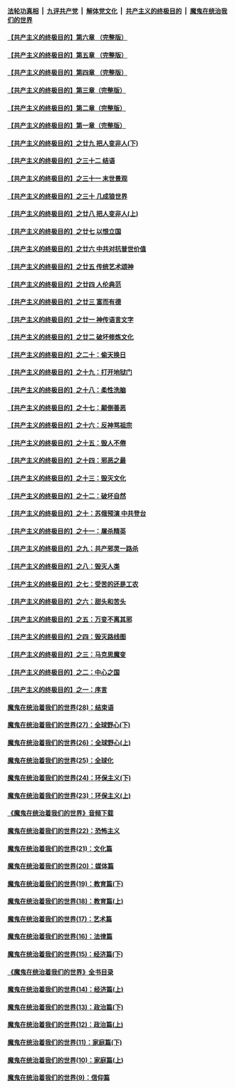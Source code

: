 ####  [法轮功真相](../../../../basic/blob/master/README.md?t=11150626) &nbsp;|&nbsp; [九评共产党](../../../../9ping.md/blob/master/README.md?t=11150626) &nbsp;|&nbsp; [解体党文化](../../../../jtdwh.md/blob/master/README.md?t=11150626)  &nbsp;|&nbsp; [共产主义的终极目的](../../../../gczydzjmd.md/blob/master/README.md?t=11150626) &nbsp;|&nbsp; [魔鬼在统治我们的世界](../../../../mgztzwmdsj.md/blob/master/README.md?t=11150626) 

#### [【共产主义的终极目的】第六章 （完整版）](../pages/nsc422/n11428913.md?t=11150626) 

#### [【共产主义的终极目的】第五章 （完整版）](../pages/nsc422/n11428912.md?t=11150626) 

#### [【共产主义的终极目的】第四章 （完整版）](../pages/nsc422/n11428907.md?t=11150626) 

#### [【共产主义的终极目的】第三章（完整版）](../pages/nsc422/n11428848.md?t=11150626) 

#### [【共产主义的终极目的】第二章（完整版）](../pages/nsc422/n11428831.md?t=11150626) 

#### [【共产主义的终极目的】第一章（完整版）](../pages/nsc422/n11417651.md?t=11150626) 

#### [【共产主义的终极目的】之廿九 把人变非人(下)](../pages/nsc422/n11344140.md?t=11150626) 

#### [【共产主义的终极目的】之三十二 结语](../pages/nsc422/n11360535.md?t=11150626) 

#### [【共产主义的终极目的】之三十一 末世景观](../pages/nsc422/n11351129.md?t=11150626) 

#### [【共产主义的终极目的】之三十 几成狼世界](../pages/nsc422/n11348280.md?t=11150626) 

#### [【共产主义的终极目的】之廿八 把人变非人(上)](../pages/nsc422/n11340492.md?t=11150626) 

#### [【共产主义的终极目的】之廿七 以恨立国](../pages/nsc422/n11336944.md?t=11150626) 

#### [【共产主义的终极目的】之廿六 中共对抗普世价值](../pages/nsc422/n11324785.md?t=11150626) 

#### [【共产主义的终极目的】之廿五 传统艺术颂神](../pages/nsc422/n11296396.md?t=11150626) 

#### [【共产主义的终极目的】之廿四 人伦典范](../pages/nsc422/n11296397.md?t=11150626) 

#### [【共产主义的终极目的】之廿三 富而有德](../pages/nsc422/n11283598.md?t=11150626) 

#### [【共产主义的终极目的】之廿一 神传语言文字](../pages/nsc422/n11263265.md?t=11150626) 

#### [【共产主义的终极目的】之廿二 破坏修炼文化](../pages/nsc422/n11245728.md?t=11150626) 

#### [【共产主义的终极目的】之二十：偷天换日](../pages/nsc422/n11238846.md?t=11150626) 

#### [【共产主义的终极目的】之十九：打开地狱门](../pages/nsc422/n11206376.md?t=11150626) 

#### [【共产主义的终极目的】之十八：柔性洗脑](../pages/nsc422/n11199994.md?t=11150626) 

#### [【共产主义的终极目的】之十七：颠倒善恶](../pages/nsc422/n11179782.md?t=11150626) 

#### [【共产主义的终极目的】之十六：反神骂祖宗](../pages/nsc422/n11166798.md?t=11150626) 

#### [【共产主义的终极目的】之十五：毁人不倦](../pages/nsc422/n11166792.md?t=11150626) 

#### [【共产主义的终极目的】之十四：邪恶之最](../pages/nsc422/n11150249.md?t=11150626) 

#### [【共产主义的终极目的】之十三：毁灭文化](../pages/nsc422/n11135227.md?t=11150626) 

#### [【共产主义的终极目的】之十二：破坏自然](../pages/nsc422/n11135214.md?t=11150626) 

#### [【共产主义的终极目的】之十：苏俄预演 中共登台](../pages/nsc422/n11118424.md?t=11150626) 

#### [【共产主义的终极目的】之十一：屠杀精英](../pages/nsc422/n11118442.md?t=11150626) 

#### [【共产主义的终极目的】之九：共产邪灵一路杀](../pages/nsc422/n11114139.md?t=11150626) 

#### [【共产主义的终极目的】之八：毁灭人类](../pages/nsc422/n11108503.md?t=11150626) 

#### [【共产主义的终极目的】之七：受苦的还是工农](../pages/nsc422/n11101809.md?t=11150626) 

#### [【共产主义的终极目的】之六：甜头和苦头](../pages/nsc422/n11096971.md?t=11150626) 

#### [【共产主义的终极目的】之五：万变不离其邪](../pages/nsc422/n11091285.md?t=11150626) 

#### [【共产主义的终极目的】之四：毁灭路线图](../pages/nsc422/n11086284.md?t=11150626) 

#### [【共产主义的终极目的】之三：马克思魔变](../pages/nsc422/n11061941.md?t=11150626) 

#### [【共产主义的终极目的】之二：中心之国](../pages/nsc422/n11047728.md?t=11150626) 

#### [【共产主义的终极目的】之一：序言](../pages/nsc422/n11086077.md?t=11150626) 

#### [魔鬼在统治着我们的世界(28)：结束语](../pages/nsc422/n10936246.md?t=11150626) 

#### [魔鬼在统治着我们的世界(27)：全球野心(下)](../pages/nsc422/n10928319.md?t=11150626) 

#### [魔鬼在统治着我们的世界(26)：全球野心(上)](../pages/nsc422/n10900318.md?t=11150626) 

#### [魔鬼在统治着我们的世界(25)：全球化](../pages/nsc422/n10788205.md?t=11150626) 

#### [魔鬼在统治着我们的世界(24)：环保主义(下)](../pages/nsc422/n10695307.md?t=11150626) 

#### [魔鬼在统治着我们的世界(23)：环保主义(上)](../pages/nsc422/n10688613.md?t=11150626) 

#### [《魔鬼在统治着我们的世界》音频下载](../pages/nsc422/n10635553.md?t=11150626) 

#### [魔鬼在统治着我们的世界(22)：恐怖主义](../pages/nsc422/n10614727.md?t=11150626) 

#### [魔鬼在统治着我们的世界(21)：文化篇](../pages/nsc422/n10597706.md?t=11150626) 

#### [魔鬼在统治着我们的世界(20)：媒体篇](../pages/nsc422/n10586579.md?t=11150626) 

#### [魔鬼在统治着我们的世界(19)：教育篇(下)](../pages/nsc422/n10564808.md?t=11150626) 

#### [魔鬼在统治着我们的世界(18)：教育篇(上)](../pages/nsc422/n10526970.md?t=11150626) 

#### [魔鬼在统治着我们的世界(17)：艺术篇](../pages/nsc422/n10499093.md?t=11150626) 

#### [魔鬼在统治着我们的世界(16)：法律篇](../pages/nsc422/n10485969.md?t=11150626) 

#### [魔鬼在统治着我们的世界(15)：经济篇(下)](../pages/nsc422/n10469975.md?t=11150626) 

#### [《魔鬼在统治着我们的世界》全书目录](../pages/nsc422/n10464261.md?t=11150626) 

#### [魔鬼在统治着我们的世界(14)：经济篇(上)](../pages/nsc422/n10457370.md?t=11150626) 

#### [魔鬼在统治着我们的世界(13)：政治篇(下)](../pages/nsc422/n10448270.md?t=11150626) 

#### [魔鬼在统治着我们的世界(12)：政治篇(上)](../pages/nsc422/n10444576.md?t=11150626) 

#### [魔鬼在统治着我们的世界(11)：家庭篇(下)](../pages/nsc422/n10440961.md?t=11150626) 

#### [魔鬼在统治着我们的世界(10)：家庭篇(上)](../pages/nsc422/n10435448.md?t=11150626) 

#### [魔鬼在统治着我们的世界(9)：信仰篇](../pages/nsc422/n10432159.md?t=11150626) 

